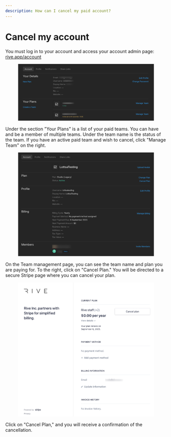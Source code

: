 ```yaml
---
description: How can I cancel my paid account?
---
```


# Cancel my account

You must log in to your account and access your account admin page: [rive.app/account](https://rive.app/account/)

<figure><img src="../../.gitbook/assets/Rive-Account (1).png" alt=""><figcaption></figcaption></figure>

Under the section "Your Plans" is a list of your paid teams. You can have and be a member of multiple teams. Under the team name is the status of the team. If you have an active paid team and wish to cancel, click "Manage Team" on the right.&#x20;

<figure><img src="../../.gitbook/assets/Rive-Manage-Team.png" alt=""><figcaption></figcaption></figure>

On the Team management page, you can see the team name and plan you are paying for. To the right, click on "Cancel Plan." You will be directed to a secure Stripe page where you can cancel your plan.&#x20;

<figure><img src="../../.gitbook/assets/Rive-Inc-Billing.png" alt=""><figcaption></figcaption></figure>

Click on "Cancel Plan," and you will receive a confirmation of the cancellation.&#x20;
